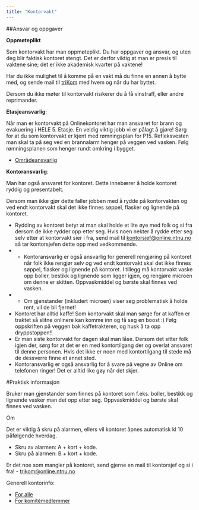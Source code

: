 ```yaml
---
title: "Kontorvakt"
---
```


##Ansvar og oppgaver

**Oppmøteplikt**

Som kontorvakt har man oppmøteplikt. Du har oppgaver og ansvar, og uten deg blir faktisk kontoret stengt. Det er derfor viktig at man er presis til vaktene sine; det er ikke akademisk kvarter på vaktene!

Har du ikke mulighet til å komme på en vakt må du finne en annen å bytte med, og sende mail til [triKom](mailto:trikom@online.ntnu.no) med hvem og når du har byttet.

Dersom du ikke møter til kontorvakt risikerer du å få vinstraff, eller andre reprimander.

**Etasjeansvarlig**:

Når man er kontorvakt på Onlinekontoret har man ansvaret for brann og evakuering i HELE 5. Etasje.
En veldig viktig jobb vi er pålagt å gjøre! Sørg for at du som kontorvakt er kjent med rømningsplan for P15.
Refleksvesten man skal ta på seg ved en brannalarm henger på veggen ved vasken.
Følg rømningsplanen som henger rundt omkring i bygget.

- [Områdeansvarlig](https://innsida.ntnu.no/documents/10157/342884/brannalarmkort-omraadeansvarlig.pdf)

**Kontoransvarlig**: 

Man har også ansvaret for kontoret. Dette innebærer å holde kontoret ryddig og presentabelt.

 Dersom man ikke gjør dette faller jobben med å rydde på kontorvakten og ved endt kontorvakt skal det ikke finnes søppel, flasker og lignende på kontoret.

- Rydding av kontoret betyr at man skal holde et lite øye med folk og si fra dersom de ikke rydder opp etter seg. Hvis noen nekter å rydde etter seg selv etter at kontorvakt sier i fra, send mail til kontorsjef@online.ntnu.no så tar kontorsjefen dette opp med vedkommende.
- - Kontoransvarlig er også ansvarlig for generell rengjøring på kontoret når folk ikke rengjør selv og ved endt kontorvakt skal det ikke finnes søppel, flasker og lignende på kontoret. I tillegg må kontorvakt vaske opp boller, bestikk og lignende som ligger igjen, og rengjøre microen om denne er skitten. Oppvaskmiddel og børste skal finnes ved vasken.
- - Om gjenstander (inkludert microen) viser seg problematisk å holde rent, vil de bli fjernet!
- Kontoret har alltid kaffe! Som kontorvakt skal man sørge for at kaffen er traktet så slitne onlinere kan komme inn og få seg en boost :) Følg oppskriften på veggen bak kaffetrakteren, og husk å ta opp dryppstoppen!!
- Er man siste kontorvakt for dagen skal man låse. Dersom det sitter folk igjen der, sørg for at det er en med kontortilgang der og overlat ansvaret til denne personen. Hvis det ikke er noen med kontortilgang til stede må de dessverre finne et annet sted.
- Kontoransvarlig er også ansvarlig for å svare på vegne av Online om telefonen ringer! Det er alltid like gøy når det skjer.


#Praktisk informasjon

Bruker man gjenstander som finnes på kontoret som f.eks. boller, bestikk og lignende vasker man det opp etter seg. Oppvaskmiddel og børste skal finnes ved vasken.

Om 

Det er viktig å skru på alarmen, ellers vil kontoret åpnes automatisk kl 10 påfølgende hverdag.

- Skru av alarmen: A + kort + kode.
- Skru på alarmen: B + kort + kode.

Er det noe som mangler på kontoret, send gjerne en mail til kontorsjef og si i fra! - trikom@online.ntnu.no


Generell kontorinfo:

- [For alle](https://online.ntnu.no/wiki/online/kontoret/)
- [For komitémedlemmer](https://online.ntnu.no/wiki/komiteer/kontoret/)